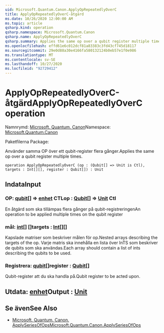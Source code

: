 ```yaml
---
uid: Microsoft.Quantum.Canon.ApplyOpRepeatedlyOverC
title: ApplyOpRepeatedlyOverC-åtgärd
ms.date: 10/26/2020 12:00:00 AM
ms.topic: article
qsharp.kind: operation
qsharp.namespace: Microsoft.Quantum.Canon
qsharp.name: ApplyOpRepeatedlyOverC
qsharp.summary: Applies the same op over a qubit register multiple times.
ms.openlocfilehash: effd61e6c012dcf81a83383c3fd43cf745d18117
ms.sourcegitcommit: 29e0d88a30e4166fa580132124b0eb57e1f0e986
ms.translationtype: MT
ms.contentlocale: sv-SE
ms.lasthandoff: 10/27/2020
ms.locfileid: "92729412"
---
```

# <a name="applyoprepeatedlyoverc-operation"></a><span data-ttu-id="50ec4-102">ApplyOpRepeatedlyOverC-åtgärd</span><span class="sxs-lookup"><span data-stu-id="50ec4-102">ApplyOpRepeatedlyOverC operation</span></span>

<span data-ttu-id="50ec4-103">Namnrymd: [Microsoft. Quantum. Canon](xref:Microsoft.Quantum.Canon)</span><span class="sxs-lookup"><span data-stu-id="50ec4-103">Namespace: [Microsoft.Quantum.Canon](xref:Microsoft.Quantum.Canon)</span></span>

<span data-ttu-id="50ec4-104">Paketfilerna [](https://nuget.org/packages/)</span><span class="sxs-lookup"><span data-stu-id="50ec4-104">Package: [](https://nuget.org/packages/)</span></span>


<span data-ttu-id="50ec4-105">Använder samma OP över ett qubit-register flera gånger.</span><span class="sxs-lookup"><span data-stu-id="50ec4-105">Applies the same op over a qubit register multiple times.</span></span>

```qsharp
operation ApplyOpRepeatedlyOverC (op : (Qubit[] => Unit is Ctl), targets : Int[][], register : Qubit[]) : Unit
```


## <a name="input"></a><span data-ttu-id="50ec4-106">Indata</span><span class="sxs-lookup"><span data-stu-id="50ec4-106">Input</span></span>

### <a name="op--qubit--unit-ctl"></a><span data-ttu-id="50ec4-107">OP: [qubit](xref:microsoft.quantum.lang-ref.qubit)[] => [enhet](xref:microsoft.quantum.lang-ref.unit) CTL</span><span class="sxs-lookup"><span data-stu-id="50ec4-107">op : [Qubit](xref:microsoft.quantum.lang-ref.qubit)[] => [Unit](xref:microsoft.quantum.lang-ref.unit) Ctl</span></span>

<span data-ttu-id="50ec4-108">En åtgärd som ska tillämpas flera gånger på qubit-registreringen</span><span class="sxs-lookup"><span data-stu-id="50ec4-108">An operation to be applied multiple times on the qubit register</span></span>


### <a name="targets--int"></a><span data-ttu-id="50ec4-109">mål: [int](xref:microsoft.quantum.lang-ref.int)[] []</span><span class="sxs-lookup"><span data-stu-id="50ec4-109">targets : [Int](xref:microsoft.quantum.lang-ref.int)[][]</span></span>

<span data-ttu-id="50ec4-110">Kapslade matriser som beskriver målen för op.</span><span class="sxs-lookup"><span data-stu-id="50ec4-110">Nested arrays describing the targets of the op.</span></span> <span data-ttu-id="50ec4-111">Varje matris ska innehålla en lista över InTS som beskriver de qubits som ska användas.</span><span class="sxs-lookup"><span data-stu-id="50ec4-111">Each array should contain a list of ints describing the qubits to be used.</span></span>


### <a name="register--qubit"></a><span data-ttu-id="50ec4-112">Registrera: [qubit](xref:microsoft.quantum.lang-ref.qubit)[]</span><span class="sxs-lookup"><span data-stu-id="50ec4-112">register : [Qubit](xref:microsoft.quantum.lang-ref.qubit)[]</span></span>

<span data-ttu-id="50ec4-113">Qubit-register att du ska handla på.</span><span class="sxs-lookup"><span data-stu-id="50ec4-113">Qubit register to be acted upon.</span></span>



## <a name="output--unit"></a><span data-ttu-id="50ec4-114">Utdata: [enhet](xref:microsoft.quantum.lang-ref.unit)</span><span class="sxs-lookup"><span data-stu-id="50ec4-114">Output : [Unit](xref:microsoft.quantum.lang-ref.unit)</span></span>



## <a name="see-also"></a><span data-ttu-id="50ec4-115">Se även</span><span class="sxs-lookup"><span data-stu-id="50ec4-115">See Also</span></span>

- [<span data-ttu-id="50ec4-116">Microsoft. Quantum. Canon. ApplySeriesOfOps</span><span class="sxs-lookup"><span data-stu-id="50ec4-116">Microsoft.Quantum.Canon.ApplySeriesOfOps</span></span>](xref:Microsoft.Quantum.Canon.ApplySeriesOfOps)